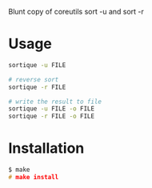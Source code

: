 Blunt copy of coreutils sort -u and sort -r

# Usage

```bash
sortique -u FILE

# reverse sort
sortique -r FILE

# write the result to file
sortique -u FILE -o FILE
sortique -r FILE -o FILE
```

# Installation

```c
$ make
# make install
```
